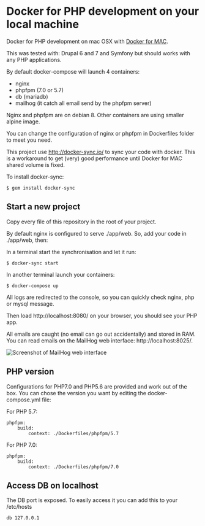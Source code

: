 # Docker for PHP development on your local machine

Docker for PHP development on mac OSX with [Docker for MAC](https://docs.docker.com/docker-for-mac/).

This was tested with: Drupal 6 and 7 and Symfony but should works with any PHP applications.

By default docker-compose will launch 4 containers:
- nginx
- phpfpm (7.0 or 5.7)
- db (mariadb)
- mailhog (it catch all email send by the phpfpm server)

Nginx and phpfpm are on debian 8. Other containers are using smaller alpine image.

You can change the configuration of nginx or phpfpm in Dockerfiles folder to meet you need.

This project use http://docker-sync.io/ to sync your code with docker. This is a workaround to get (very) good performance until Docker for MAC shared volume is fixed.

To install docker-sync:

    $ gem install docker-sync

## Start a new project

Copy every file of this repository in the root of your project.

By default nginx is configured to serve ./app/web. So, add your code in ./app/web, then:

In a terminal start the synchronisation and let it run:

    $ docker-sync start

In another terminal launch your containers:

    $ docker-compose up
    
All logs are redirected to the console, so you can quickly check nginx, php or mysql message.

Then load http://localhost:8080/ on your browser, you should see your PHP app.

All emails are caught (no email can go out accidentally) and stored in RAM. You can read emails on the MailHog web interface: http://localhost:8025/.

![Screenshot of MailHog web interface](https://raw.githubusercontent.com/mailhog/MailHog/master/docs/MailHog.png "MailHog web interface")


## PHP version

Configurations for PHP7.0 and PHP5.6 are provided and work out of the box. You can chose the version you want by editing the docker-compose.yml file:

For PHP 5.7:

    phpfpm:
        build:
            context: ./Dockerfiles/phpfpm/5.7

For PHP 7.0:

    phpfpm:
        build:
            context: ./Dockerfiles/phpfpm/7.0
            

## Access DB on localhost

The DB port is exposed. To easily access it you can add this to your /etc/hosts

    db 127.0.0.1

